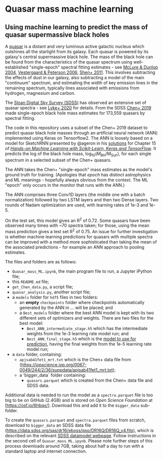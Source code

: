 # Quasar mass machine learning
## Using machine learning to predict the mass of quasar supermassive black holes

A [quasar](https://en.wikipedia.org/wiki/Quasar) is a distant and very luminous active galactic nucleus which outshines all the starlight from its galaxy.  Each quasar is powered by its galaxy's central supermassive black hole.  The mass of the black hole can be found from the characteristics of the quasar spectrum using well-established "single-epoch" spectral fitting estimates - see [McLure & Dunlop 2004](https://academic.oup.com/mnras/article/352/4/1390/1077457), [Vestergaard & Peterson 2006](https://iopscience.iop.org/article/10.1086/500572), [Shen+ 2011](https://iopscience.iop.org/article/10.1088/0067-0049/194/2/45).  This involves subtracting the effects of dust in our galaxy, also subtracting a model of the main "continuum" spectrum, and estimating the width of key emission lines in the remaining spectrum, typically lines associated with emissions from hydrogen, magnesium and carbon.

The [Sloan Digital Sky Survey (SDSS)](https://www.sdss.org/) has observed an extensive set of quasar spectra - see [Lyke+ 2020](https://arxiv.org/abs/2007.09001) for details.  From the SDSS [Chen+ 2019](https://iopscience.iop.org/article/10.3847/1538-4365/ab41fe) made single-epoch black hole mass estimates for 173,559 quasars by spectral fitting.

The code in this repository uses a subset of the Chen+ 2019 dataset to predict quasar black hole masses through an artificial neural network (ANN) implemented using Keras on Tensorflow2.  The ANN is loosely based on a model for SketchRNN presented by @ageron in his [solutions](https://github.com/ageron/handson-ml2) for Chapter 15 of [*Hands-on Machine Learning with Scikit-Learn, Keras and TensorFlow*](https://github.com/ageron/handson-ml2).  It predicts the log of the black hole mass, log<sub>10</sub>(*M*<sub>BH</sub>/M<sub>Sun</sub>), for each single spectrum in a selected subset of the Chen+ quasars.

The ANN takes the Chen+ "single-epoch" mass estimates as the model's ground truth for training.  (Apologies that *epoch* has distinct astrophysics and ML meanings - hopefully always obvious from the context.  The ML "epoch" only occurs in the monitor that runs with the ANN.)

The ANN comprises three Conv1D layers (the middle one with a batch normalization) followed by two LSTM layers and then two Dense layers.  Two rounds of Nadam optimization are used, with learning rates of 1e-3 and 1e-5.

On the test set, this model gives an R<sup>2</sup> of 0.72.  Some quasars have been observed many times with ~70 spectra taken; for those, using the mean mass prediction gives a test set R<sup>2</sup> of 0.75.  An issue for further investigation is whether machine learning predictions for quasars with multiple spectra can be improved with a method more sophisticated than taking the mean of the associated predictions - for example an ANN approach to pooling estimates. 

The files and folders are as follows:
- `Quasar_mass_ML.ipynb`, the main program file to run, a Jupyter iPython file;
- this `README.md` file;
- `get_Chen_data.py`, a script file;
- `quasar_analysis.py`, another script file;
- a `models` folder for `hdf5` files in two folders:
  - an **empty** `checkpoints` folder where checkpoints automatically generated by the ANN in ... will be placed; and
  - a `Best_models` folder where the best ANN model is kept with its two different sets of optimizers and weights.  There are two files for the best model:
     - `Best_ANN_intermediate_stage.h5` which has the intermediate weights from the 1e-3 learning rate model run; and
     - `Best_ANN_final_stage.h5` which is the <ins>model to use for prediction</ins>, having the final weights from the 1e-5 learning rate model run;
- a `data` folder, containing:
  - `apjsab41fet1_mrt.txt` which is the Chen+ data file from (https://iopscience.iop.org/0067-0049/244/2/36/suppdata/apjsab41fet1_mrt.txt);
  - a 'bigger_data` folder containing:
     - `quasars.parquet` which is created from the Chen+ data file and SDSS data.

Additional data is needed to run the model as a `spectra.parquet` file is too big to be on GitHub (2.4GB) and is stored on *Open Science Foundation* at [https://osf.io/6hbqx/].  Download this and add it to the `bigger_data` sub-folder.

To create the `quasars.parquet` and `spectra.parquet` files from scratch, download to `bigger_data` an SDSS data file (https://data.sdss.org/sas/dr16/eboss/qso/DR16Q/DR16Q_v4.fits), which is described on the relevant [SDSS datamodel webpage](https://dr16.sdss.org/datamodel/files/BOSS_QSO/DR16Q/DR16Q_v4.html).  Follow instructions in the second cell of `Quasar_mass_ML.ipynb`.  Please note further steps of this process downloads around 7GB, taking about half a day to run with a standard laptop and internet connection.
